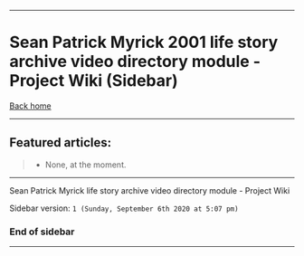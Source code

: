 
***

# Sean Patrick Myrick 2001 life story archive video directory module - Project Wiki (Sidebar)

[Back home](https://github.com/seanpm2001/SeansLifeArchive_VideoDirectory/wiki/)

***

## Featured articles:

> * None, at the moment.

***

Sean Patrick Myrick life story archive video directory module - Project Wiki

Sidebar version: `1 (Sunday, September 6th 2020 at 5:07 pm)`

### End of sidebar

***
